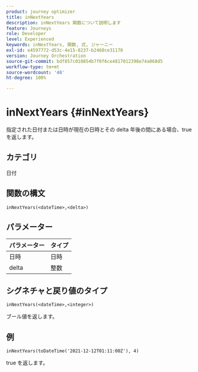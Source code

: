 ```yaml
---
product: journey optimizer
title: inNextYears
description: inNextYears 関数について説明します
feature: Journeys
role: Developer
level: Experienced
keywords: inNextYears, 関数, 式, ジャーニー
exl-id: e4597772-d53c-4e15-8237-b2460ce31170
version: Journey Orchestration
source-git-commit: bdf857c010854b7f0f6ce4817012398e74a068d5
workflow-type: tm+mt
source-wordcount: '48'
ht-degree: 100%

---
```


# inNextYears {#inNextYears}

指定された日付または日時が現在の日時とその delta 年後の間にある場合、true を返します。

## カテゴリ

日付

## 関数の構文

`inNextYears(<dateTime>,<delta>)`

## パラメーター

| パラメーター | タイプ |
|-----------|------------------|
| 日時 | 日時 |
| delta | 整数 |

## シグネチャと戻り値のタイプ

`inNextYears(<dateTime>,<integer>)`

ブール値を返します。

## 例

`inNextYears(toDateTime('2021-12-12T01:11:00Z'), 4)`

true を返します。
